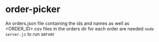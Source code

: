 # order-picker

An orders.json file containing the ids and names as well as <ORDER_ID>.csv files in the orders dir for each order are needed
`node server.js` to run server 
